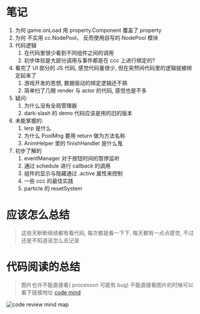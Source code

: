 # 笔记

1. 为何 game.onLoad 用 property.Component 覆盖了 property
2. 为何 不实用 cc.NodePool， 反而使用自写的 NodePool 模块
3. 代码逻辑
    1. 在代码里很少看到不同组件之间的调用
    2. 初步体验是大部分调用与事件都是在 ccc 上进行绑定的?
4. 看完了 UI 部分的 JS 代码, 感觉代码量很少, 但在突然间代码里的逻辑就被绑定起来了
    1. 游戏开发的思想, 数据驱动的绑定逻辑还不熟
    2. 简单扫了几眼 render 与 actor 的代码, 感觉也是不多
5. 疑问:
    1. 为什么没有全局管理器
    2. dark-slash 的 demo 代码应该是用的旧的版本
6. 未能掌握的:
    1. lerp 是什么
    2. 为什么 PoolMng 要用 return 做为方法名称
    3. AnimHelper 里的 finishHandler 是什么鬼
7. 初步了解的
    1. eventManager 对于按钮时间的暂停监听
    2. 通过 schedule 进行 callback 的调用
    3. 组件的显示与隐藏通过 .active 属性来控制
    4. 一些 ccc 的最佳实践
    4. particle 的 resetSystem



# 应该怎么总结

> 这些天断断续续都有看代码, 每次都是看一下下, 每天都有一点点感觉, 不过还是不知道该怎么去记录
>

# 代码阅读的总结

> 图片也许不能直接看( processon 可能有 bug)
> 不能直接看图片的时候可以看下链接地址 [code mind][review mind link]

![code review mind map][review mind map]


[review mind map]: http://www.processon.com/chart_image/58319f75e4b06bc83a325ca9.png "代码阅读导图"
[review mind link]: http://www.processon.com/view/link/58319f03e4b06bc83a32584a
